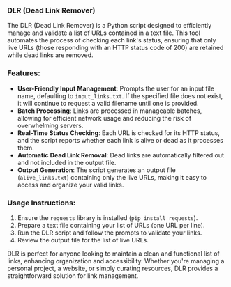 ### DLR (Dead Link Remover)

The DLR (Dead Link Remover) is a Python script designed to efficiently manage and validate a list of URLs contained in a text file. This tool automates the process of checking each link's status, ensuring that only live URLs (those responding with an HTTP status code of 200) are retained while dead links are removed.

### Features:

- **User-Friendly Input Management**: Prompts the user for an input file name, defaulting to `input_links.txt`. If the specified file does not exist, it will continue to request a valid filename until one is provided.
- **Batch Processing**: Links are processed in manageable batches, allowing for efficient network usage and reducing the risk of overwhelming servers.
- **Real-Time Status Checking**: Each URL is checked for its HTTP status, and the script reports whether each link is alive or dead as it processes them.
- **Automatic Dead Link Removal**: Dead links are automatically filtered out and not included in the output file.
- **Output Generation**: The script generates an output file (`alive_links.txt`) containing only the live URLs, making it easy to access and organize your valid links.

### Usage Instructions:

1. Ensure the `requests` library is installed (`pip install requests`).
2. Prepare a text file containing your list of URLs (one URL per line).
3. Run the DLR script and follow the prompts to validate your links.
4. Review the output file for the list of live URLs.

DLR is perfect for anyone looking to maintain a clean and functional list of links, enhancing organization and accessibility. Whether you're managing a personal project, a website, or simply curating resources, DLR provides a straightforward solution for link management.
